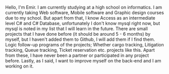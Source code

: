 Hello, I'm Emir. I am currently studying at a high school on informatics. 
I am currently taking Web software, Mobile software and Graphic design courses due to my school. 
But apart from that, I know Access as an intermediate level C# and C# Database, unfortunately I don't know mysql right now, 
but mysql is noted in my list that I will learn in the future. 
There are small projects that I have done before (it should be around 5 - 6 months) by myself, but I haven't added them to Github, 
I will add them if I find them. Logic follow-up programs of the projects; Whether cargo tracking, Litigation tracking, Queue tracking, 
Ticket reservation etc. projects like this. Apart from these, I have never been a partner or participated in any project before. Lastly, 
as I said, I want to improve myself on the back-end and I am working on it.
